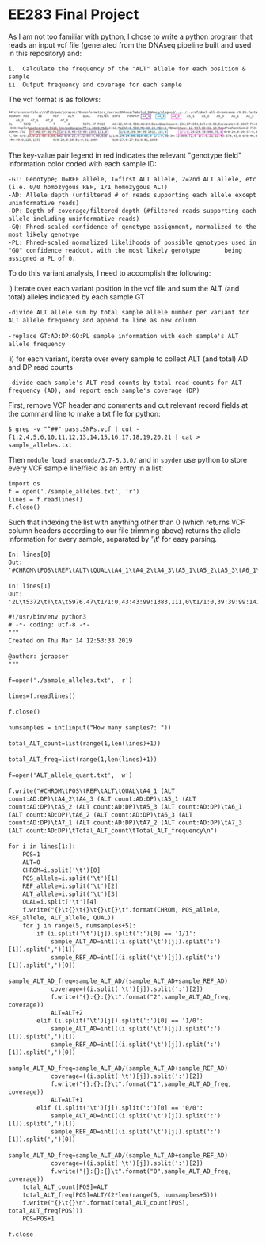 # EE283 Final Project

As I am not too familiar with python, I chose to write a python program that reads an input vcf file (generated from the 
DNAseq pipeline built and used in this repository) and:

	i.  Calculate the frequency of the "ALT" allele for each position & sample
	ii. Output frequency and coverage for each sample
  
The vcf format is as follows:

![vcf_format.png][vcf]

The key-value pair legend in red indicates the relevant "genotype field" information color coded with each sample ID:

	-GT: Genotype; 0=REF allele, 1=first ALT allele, 2=2nd ALT allele, etc (i.e. 0/0 homozygous REF, 1/1 homozygous ALT)
	-AD: Allele depth (unfiltered # of reads supporting each allele except uninformative reads)
	-DP: Depth of coverage/filtered depth (#filtered reads supporting each allele including uninformative reads)
	-GQ: Phred-scaled confidence of genotype assignment, normalized to the most likely genotype
	-PL: Phred-scaled normalized likelihoods of possible genotypes used in "GQ" confidence readout, with the most likely genotype 		being assigned a PL of 0.

  
 To do this variant analysis, I need to accomplish the following:
 
 i) iterate over each variant position in the vcf file and sum the ALT (and total) alleles indicated by each sample GT
 	
	-divide ALT allele sum by total sample allele number per variant for ALT allele frequency and append to line as new column
	
	-replace GT:AD:DP:GQ:PL sample information with each sample's ALT allele frequency
	
 ii) for each variant, iterate over every sample to collect ALT (and total) AD and DP read counts 
 	
	-divide each sample's ALT read counts by total read counts for ALT frequency (AD), and report each sample's coverage (DP)

First, remove VCF header and comments and cut relevant record fields at the command line to make a txt file for python:
```
$ grep -v "^##" pass.SNPs.vcf | cut -f1,2,4,5,6,10,11,12,13,14,15,16,17,18,19,20,21 | cat > sample_alleles.txt
```

Then ```module load anaconda/3.7-5.3.0/``` and in ```spyder``` use python to store every VCF sample line/field as an entry in a list:
```
import os
f = open('./sample_alleles.txt', 'r')
lines = f.readlines()
f.close()
```

Such that indexing the list with anything other than 0 (which returns VCF column headers according to our file trimming above) returns the allele information for every sample, separated by '\t' for easy parsing.
```
In: lines[0]
Out: '#CHROM\tPOS\tREF\tALT\tQUAL\tA4_1\tA4_2\tA4_3\tA5_1\tA5_2\tA5_3\tA6_1\tA6_2\tA6_3\tA7_1\tA7_2\tA7_3\n'

In: lines[1]
Out: '2L\t5372\tT\tA\t5976.47\t1/1:0,43:43:99:1383,111,0\t1/1:0,39:39:99:1412,114,0\t1/1:0,29:29:78:988,78,0\t0/0:20,0:20:57:0,57,706\t0/0:23,0:23:69:0,69,842\t0/0:22,0:22:66:0,66,838\t1/1:0,24:24:66:819,66,0\t1/1:0,30:30:72:889,72,0\t1/1:0,21:22:45:574,45,0\t0/0:46,0:46:99:0,126,1553\t0/0:28,0:28:81:0,81,1009\t0/0:27,0:27:81:0,81,1059\n'
```

```
#!/usr/bin/env python3
# -*- coding: utf-8 -*-
"""
Created on Thu Mar 14 12:53:33 2019

@author: jcrapser
"""

f=open('./sample_alleles.txt', 'r')

lines=f.readlines()

f.close()

numsamples = int(input("How many samples?: "))

total_ALT_count=list(range(1,len(lines)+1))

total_ALT_freq=list(range(1,len(lines)+1))

f=open('ALT_allele_quant.txt', 'w')

f.write("#CHROM\tPOS\tREF\tALT\tQUAL\tA4_1 (ALT count:AD:DP)\tA4_2\tA4_3 (ALT count:AD:DP)\tA5_1 (ALT count:AD:DP)\tA5_2 (ALT count:AD:DP)\tA5_3 (ALT count:AD:DP)\tA6_1 (ALT count:AD:DP)\tA6_2 (ALT count:AD:DP)\tA6_3 (ALT count:AD:DP)\tA7_1 (ALT count:AD:DP)\tA7_2 (ALT count:AD:DP)\tA7_3 (ALT count:AD:DP)\tTotal_ALT_count\tTotal_ALT_frequency\n")

for i in lines[1:]:
    POS=1
    ALT=0
    CHROM=i.split('\t')[0]
    POS_allele=i.split('\t')[1]
    REF_allele=i.split('\t')[2]
    ALT_allele=i.split('\t')[3]
    QUAL=i.split('\t')[4]
    f.write("{}\t{}\t{}\t{}\t{}\t".format(CHROM, POS_allele, REF_allele, ALT_allele, QUAL))
    for j in range(5, numsamples+5):
        if (i.split('\t')[j]).split(':')[0] == '1/1':
            sample_ALT_AD=int(((i.split('\t')[j]).split(':')[1]).split(',')[1])
            sample_REF_AD=int(((i.split('\t')[j]).split(':')[1]).split(',')[0])
            sample_ALT_AD_freq=sample_ALT_AD/(sample_ALT_AD+sample_REF_AD)
            coverage=((i.split('\t')[j]).split(':')[2])
            f.write("{}:{}:{}\t".format("2",sample_ALT_AD_freq, coverage))
            ALT=ALT+2
        elif (i.split('\t')[j]).split(':')[0] == '1/0':
            sample_ALT_AD=int(((i.split('\t')[j]).split(':')[1]).split(',')[1])
            sample_REF_AD=int(((i.split('\t')[j]).split(':')[1]).split(',')[0])
            sample_ALT_AD_freq=sample_ALT_AD/(sample_ALT_AD+sample_REF_AD)
            coverage=((i.split('\t')[j]).split(':')[2])
            f.write("{}:{}:{}\t".format("1",sample_ALT_AD_freq, coverage))
            ALT=ALT+1
        elif (i.split('\t')[j]).split(':')[0] == '0/0':  
            sample_ALT_AD=int(((i.split('\t')[j]).split(':')[1]).split(',')[1])
            sample_REF_AD=int(((i.split('\t')[j]).split(':')[1]).split(',')[0])
            sample_ALT_AD_freq=sample_ALT_AD/(sample_ALT_AD+sample_REF_AD)
            coverage=((i.split('\t')[j]).split(':')[2])
            f.write("{}:{}:{}\t".format("0",sample_ALT_AD_freq, coverage))
    total_ALT_count[POS]=ALT
    total_ALT_freq[POS]=ALT/(2*len(range(5, numsamples+5)))
    f.write("{}\t{}\n".format(total_ALT_count[POS], total_ALT_freq[POS]))
    POS=POS+1
    
f.close   
```



[vcf]: https://github.com/jshwaa/EE283_Week7/blob/EE283_Final/Alignment/DNAseq_SangerConvertandAlign/EE283_Final/vcf_format.png
